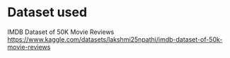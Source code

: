 # Dataset used
IMDB Dataset of 50K Movie Reviews
https://www.kaggle.com/datasets/lakshmi25npathi/imdb-dataset-of-50k-movie-reviews
